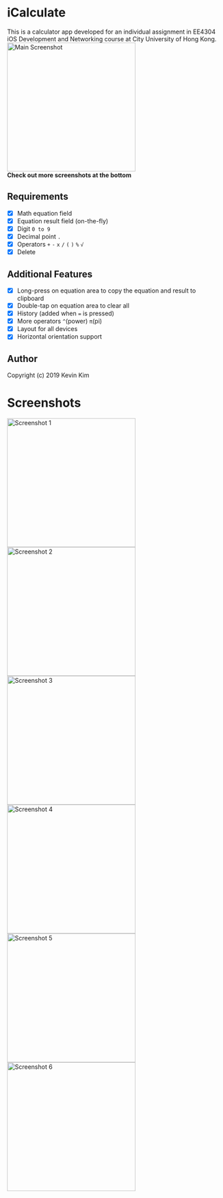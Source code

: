 #  iCalculate

This is a calculator app developed for an individual assignment in EE4304 iOS Development and Networking course at City University of Hong Kong.  
<img src="image/screenshot/main.png" alt="Main Screenshot" width="300px">  
**Check out more screenshots at the bottom**

## Requirements

- [x] Math equation field
- [x] Equation result field (on-the-fly)
- [x] Digit `0 to 9`
- [x] Decimal point `.`
- [x] Operators ​`+` `-` `x` `/` `(` `)` `%` `​√`
- [x] Delete

## Additional Features

- [x] Long-press on equation area to copy the equation and result to clipboard
- [x] Double-tap on equation area to clear all
- [x] History (added when `=` is pressed)
- [x] More operators `^`(power) `π`(pi) 
- [x] Layout for all devices
- [x] Horizontal orientation support

## Author

Copyright (c) 2019 Kevin Kim

# Screenshots

<img src="image/screenshot/1.png" alt="Screenshot 1" width="300px">
<img src="image/screenshot/2.png" alt="Screenshot 2" width="300px">
<img src="image/screenshot/3.png" alt="Screenshot 3" width="300px">
<img src="image/screenshot/4.png" alt="Screenshot 4" width="300px">
<img src="image/screenshot/5.png" alt="Screenshot 5" width="300px">
<img src="image/screenshot/6.png" alt="Screenshot 6" width="300px">
